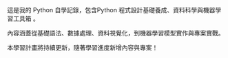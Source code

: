 這是我的 Python 自學記錄，包含Python 程式設計基礎養成、資料科學與機器學習工具箱 。

內容涵蓋從基礎語法、數據處理、資料視覺化，到機器學習模型實作與專案實戰。

本學習計畫將持續更新，隨著學習進度新增內容與專案！
